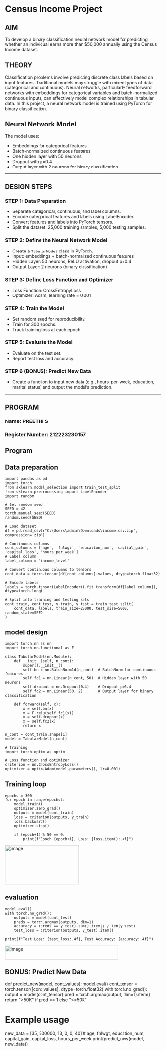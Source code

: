 # Census Income Project

## AIM
To develop a binary classification neural network model for predicting whether an individual earns more than $50,000 annually using the Census Income dataset.

## THEORY
Classification problems involve predicting discrete class labels based on input features. Traditional models may struggle with mixed types of data (categorical and continuous). Neural networks, particularly feedforward networks with embeddings for categorical variables and batch-normalized continuous inputs, can effectively model complex relationships in tabular data. In this project, a neural network model is trained using PyTorch for binary classification.

## Neural Network Model
The model uses:
- Embeddings for categorical features
- Batch-normalized continuous features
- One hidden layer with 50 neurons
- Dropout with p=0.4  
- Output layer with 2 neurons for binary classification  

---

## DESIGN STEPS

### STEP 1: Data Preparation
- Separate categorical, continuous, and label columns.
- Encode categorical features and labels using LabelEncoder.
- Convert features and labels into PyTorch tensors.
- Split the dataset: 25,000 training samples, 5,000 testing samples.

### STEP 2: Define the Neural Network Model
- Create a `TabularModel` class in PyTorch.
- Input: embeddings + batch-normalized continuous features
- Hidden Layer: 50 neurons, ReLU activation, dropout p=0.4
- Output Layer: 2 neurons (binary classification)

### STEP 3: Define Loss Function and Optimizer
- Loss Function: CrossEntropyLoss
- Optimizer: Adam, learning rate = 0.001

### STEP 4: Train the Model
- Set random seed for reproducibility.
- Train for 300 epochs.
- Track training loss at each epoch.

### STEP 5: Evaluate the Model
- Evaluate on the test set.
- Report test loss and accuracy.

### STEP 6 (BONUS): Predict New Data
- Create a function to input new data (e.g., hours-per-week, education, marital status) and output the model’s prediction.

---

## PROGRAM

### Name: PREETHI S  
### Register Number: 212223230157

## Program


## Data preparation
```
import pandas as pd
import torch
from sklearn.model_selection import train_test_split
from sklearn.preprocessing import LabelEncoder
import random

# Set random seed
SEED = 42
torch.manual_seed(SEED)
random.seed(SEED)

# Load dataset
df = pd.read_csv(r"C:\Users\admin\Downloads\income.csv.zip", compression='zip')

# Continuous columns
cont_columns = ['age', 'fnlwgt', 'education_num', 'capital_gain', 'capital_loss', 'hours_per_week']
# Label column
label_column = 'income_level'

# Convert continuous columns to tensors
cont_data = torch.tensor(df[cont_columns].values, dtype=torch.float32)

# Encode labels
labels = torch.tensor(LabelEncoder().fit_transform(df[label_column]), dtype=torch.long)

# Split into training and testing sets
cont_train, cont_test, y_train, y_test = train_test_split(
    cont_data, labels, train_size=25000, test_size=5000, random_state=SEED
)
```
## model design
```
import torch.nn as nn
import torch.nn.functional as F

class TabularModel(nn.Module):
    def __init__(self, n_cont):
        super().__init__()
        self.bn = nn.BatchNorm1d(n_cont)  # BatchNorm for continuous features
        self.fc1 = nn.Linear(n_cont, 50)  # Hidden layer with 50 neurons
        self.dropout = nn.Dropout(0.4)    # Dropout p=0.4
        self.fc2 = nn.Linear(50, 2)       # Output layer for binary classification

    def forward(self, x):
        x = self.bn(x)
        x = F.relu(self.fc1(x))
        x = self.dropout(x)
        x = self.fc2(x)
        return x

n_cont = cont_train.shape[1]
model = TabularModel(n_cont)

# training
import torch.optim as optim

# Loss function and optimizer
criterion = nn.CrossEntropyLoss()
optimizer = optim.Adam(model.parameters(), lr=0.001)
```
## Training loop
```
epochs = 300
for epoch in range(epochs):
    model.train()
    optimizer.zero_grad()
    outputs = model(cont_train)
    loss = criterion(outputs, y_train)
    loss.backward()
    optimizer.step()
    
    if (epoch+1) % 50 == 0:
        print(f"Epoch {epoch+1}, Loss: {loss.item():.4f}")

```
  <img width="238" height="127" alt="image" src="https://github.com/user-attachments/assets/4d0206ad-0e5c-4f72-b417-ed23c3ea9f6f" />

## evaluation
```
model.eval()
with torch.no_grad():
    outputs = model(cont_test)
    preds = torch.argmax(outputs, dim=1)
    accuracy = (preds == y_test).sum().item() / len(y_test)
    test_loss = criterion(outputs, y_test).item()

print(f"Test Loss: {test_loss:.4f}, Test Accuracy: {accuracy:.4f}")
```
<img width="365" height="44" alt="image" src="https://github.com/user-attachments/assets/2abdddef-aa2a-440b-9897-ba9e99ae22c3" />

## BONUS: Predict New Data
def predict_new(model, cont_values):
    model.eval()
    cont_tensor = torch.tensor([cont_values], dtype=torch.float32)
    with torch.no_grad():
        output = model(cont_tensor)
        pred = torch.argmax(output, dim=1).item()
    return ">50K" if pred == 1 else "<=50K"

# Example usage
new_data = [35, 200000, 13, 0, 0, 40]  # age, fnlwgt, education_num, capital_gain, capital_loss, hours_per_week
print(predict_new(model, new_data))
```
